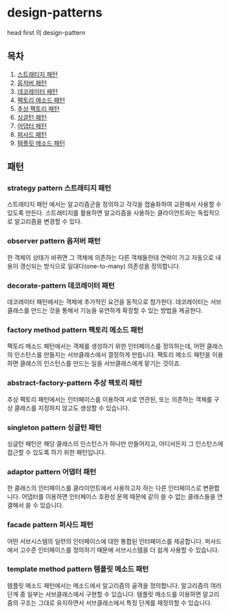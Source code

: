 # design-patterns

head first 의 design-pattern

## 목차
1. [스트래티지 패턴](#strategy-pattern-스트래티지-패턴)
2. [옵저버 패턴](#observer-pattern-옵저버-패턴)
3. [데코레이터 패턴](#decorate-pattern-데코레이터-패턴)
4. [팩토리 메소드 패턴](#factory-method-pattern-팩토리-메소드-패턴)
5. [추상 팩토리 패턴](#abstract-factory-pattern-추상-팩토리-패턴)
6. [싱글턴 패턴](#singleton-pattern-싱글턴-패턴)
7. [어댑터 패턴](#adaptor-pattern-어댑터-패턴)
8. [퍼사드 패턴](#facade-pattern-퍼사드-패턴)
9. [템플릿 메소드 패턴](#template-method-pattern-템플릿-메소드-패턴)

## 패턴
### strategy pattern 스트래티지 패턴
스트래티지 패턴 에서는 알고리즘군을 정의하고 각각을 캡슐화하여 교환해서 사용할 수 있도록 만든다. 스트래티지를 활용하면 알고리즘을 사용하는 클라이언트와는 독립적으로 알고리즘을 변경할 수 있다.

### observer pattern 옵저버 패턴
한 객체의 상태가 바뀌면 그 객체에 의존하는 다른 객체들한테 연락이 가고 자동으로 내용이 갱신되는 방식으로 일대다(one-to-many) 의존성을 정의합니다.

### decorate-pattern 데코레이터 패턴
데코레이터 패턴에서는 객체에 추가적인 요건을 동적으로 첨가한다. 데코레이터는 서브클래스를 만드는 것을 통해서 기능을 유연하게 확장할 수 있는 방법을 제공한다.

### factory method pattern 팩토리 메소드 패턴
팩토리 메소드 패턴에서는 객체를 생성하기 위한 인터페이스를 정의하는데, 어떤 클래스의 인스턴스를 만들지는 서브클래스에서 결정하게 만듭니다. 팩토리 메소드 패턴을 이용하면 클래스의 인스턴스를 만드는 일을 서브클래스에게 맡기는 것이죠.

### abstract-factory-pattern 추상 팩토리 패턴
추상 팩토리 패턴에서는 인터페이스를 이용하여 서로 연관된, 또는 의존하는 객체를 구상 클래스를 지정하지 않고도 생성할 수 있습니다.

### singleton pattern 싱글턴 패턴
싱글턴 패턴은 해당 클래스의 인스턴스가 하나만 만들어지고, 어디서든지 그 인스턴스에 접근할 수 있도록 하기 위한 패턴입니다.


### adaptor pattern 어댑터 패턴
한 클래스의 인터페이스를 클라이언트에서 사용하고자 하는 다른 인터페이스로 변환합니다. 어댑터를 이용하면 인터페이스 호환성 문제 때문에 같이 쓸 수 없는 클래스들을 연결해서 쓸 수 있습니다.

### facade pattern 퍼사드 패턴
어떤 서브시스템의 일련의 인터페이스에 대한 통합된 인터페이스를 제공합니다. 퍼사드에서 고수준 인터페이스를 정의하기 때문에 서브시스템을 더 쉽게 사용할 수 있습니다.

### template method pattern 템플릿 메소드 패턴
템플릿 메소드 패턴에서는 메소드에서 알고리즘의 골격을 정의합니다. 알고리즘의 여러 단계 중 일부는 서브클래스에서 구현할 수 있습니다. 템플릿 메소드를 이용하면 알고리즘의 구조는 그대로 유지하면서 서브클래스에서 특정 단계를 재정의할 수 있습니다.


